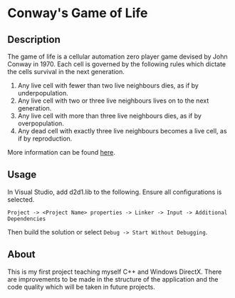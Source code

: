 # Conway's Game of Life

## Description

The game of life is a cellular automation zero player game devised by John Conway in 1970.
Each cell is governed by the following rules which dictate the cells survival in the next 
generation.

1. Any live cell with fewer than two live neighbours dies, as if by underpopulation.
2. Any live cell with two or three live neighbours lives on to the next generation.
3. Any live cell with more than three live neighbours dies, as if by overpopulation.
4. Any dead cell with exactly three live neighbours becomes a live cell, as if by reproduction.

More information can be found [here](https://en.wikipedia.org/wiki/Conway%27s_Game_of_Life).

## Usage

In Visual Studio, add d2d1.lib to the following. Ensure all configurations is selected.

```
Project -> <Project Name> properties -> Linker -> Input -> Additional Dependencies
```

Then build the solution or select `Debug -> Start Without Debugging`.

## About

This is my first project teaching myself C++ and Windows DirectX. There are improvements to be 
made in the structure of the application and the code quality which will be taken in future projects.
